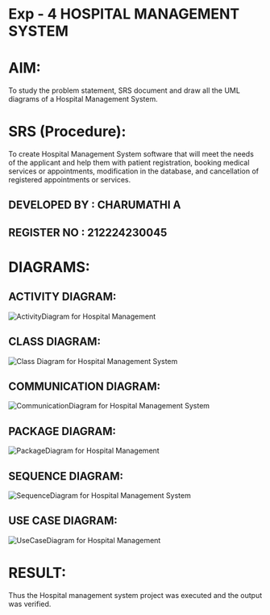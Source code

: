 # Exp - 4 HOSPITAL MANAGEMENT SYSTEM

# AIM:
To study the problem statement, SRS document and draw all the UML diagrams of a Hospital Management System.

# SRS (Procedure):
To create Hospital Management System software that will meet the needs of the applicant and help them with patient registration, booking medical services or appointments, modification in the database, and cancellation of registered appointments or services.

## DEVELOPED BY : CHARUMATHI A
## REGISTER NO : 212224230045

# DIAGRAMS:

## ACTIVITY DIAGRAM:
![ActivityDiagram for Hospital Management](https://github.com/user-attachments/assets/ded3838c-f11e-4990-9443-2ed60841606e)

## CLASS DIAGRAM:
![Class Diagram for Hospital Management System](https://github.com/user-attachments/assets/d0dc52da-523d-4009-9699-ee72da2f932c)

## COMMUNICATION DIAGRAM:
![CommunicationDiagram for Hospital Management System](https://github.com/user-attachments/assets/75daff59-7333-4566-9b27-03ca07a8e311)

## PACKAGE DIAGRAM:
![PackageDiagram for Hospital Management](https://github.com/user-attachments/assets/2bedc824-1a02-40df-a9ea-626b1195ea11)

## SEQUENCE DIAGRAM:
![SequenceDiagram for Hospital Management System](https://github.com/user-attachments/assets/faaba333-d65f-4f16-9ded-84a8a4009638)

## USE CASE DIAGRAM:
![UseCaseDiagram for Hospital Management](https://github.com/user-attachments/assets/5b1c5562-aaa1-4bd7-af00-7822ae3c1658)


# RESULT:
Thus the Hospital management system project was executed and the output was verified.
